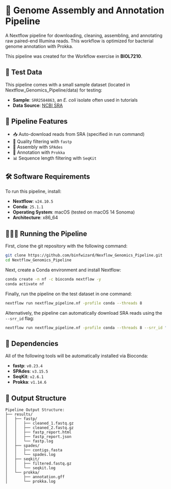 # 🧬 Genome Assembly and Annotation Pipeline 

A Nextflow pipeline for downloading, cleaning, assembling, and annotating raw paired-end Illumina reads. This workflow is optimized for bacterial genome annotation with Prokka.

This pipeline was created for the Workflow exercise in **BIOL7210**.

## 📂 Test Data

This pipeline comes with a small sample dataset (located in Nextflow_Genomics_Pipeline/data) for testing:
- **Sample**: `SRR2584863`, an *E. coli* isolate often used in tutorials 
- **Data Source**: [NCBI SRA](https://www.ncbi.nlm.nih.gov/sra/SRR2584863)

## 🚀 Pipeline Features

- 📥 Auto-download reads from SRA (specified in run command)
- 🧼 Quality filtering with `fastp`
- 🧬 Assembly with `SPAdes`
- 🧬 Annotation with `Prokka`
- 📊 Sequence length filtering with `SeqKit`


## 🛠️ Software Requirements

To run this pipeline, install:

- **Nextflow**: `v24.10.5`
- **Conda**: `25.1.1` 
- **Operating System**: macOS (tested on macOS 14 Sonoma)
- **Architecture**: x86_64

## 🏃‍♀️💨 Running the Pipeline 
First, clone the git repository with the following command:

```bash
git clone https://github.com/binfwizard/Nexflow_Genomics_Pipeline.git
cd Nextflow_Genomics_Pipeline
```
Next, create a Conda environment and install Nextflow:

```bash
conda create -n nf -c bioconda nextflow -y
conda activate nf
```

Finally, run the pipeline on the test dataset in one command:

```bash
nextflow run nextflow_pipeline.nf -profile conda --threads 8
```

Alternatively, the pipeline can automatically download SRA reads using the `--srr_id` flag: 

```bash
nextflow run nextflow_pipeline.nf -profile conda --threads 8 --srr_id "SRR2584863"
```

## 🔗 Dependencies
All of the following tools will be automatically installed via Bioconda:
- **fastp**: `v0.23.4`
- **SPAdes**: `v3.15.5`
- **SeqKit**: `v2.6.1`
- **Prokka**: `v1.14.6`

## 📝 Output Structure 

```
Pipeline Output Structure:
├── results/
│   ├── fastp/
│   │   ├── cleaned_1.fastq.gz
│   │   ├── cleaned_2.fastq.gz
│   │   ├── fastp_report.html
│   │   ├── fastp_report.json
│   │   └── fastp.log
│   ├── spades/
│   │   ├── contigs.fasta
│   │   └── spades.log
│   ├── seqkit/
│   │   ├── filtered.fastq.gz
│   │   └── seqkit.log
│   └── prokka/
│       ├── annotation.gff
│       └── prokka.log
```

